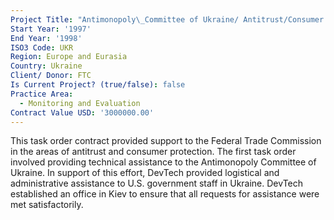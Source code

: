 ```yaml
---
Project Title: "Antimonopoly\_Committee of Ukraine/ Antitrust/Consumer Protection in the Newly Independent States"
Start Year: '1997'
End Year: '1998'
ISO3 Code: UKR
Region: Europe and Eurasia
Country: Ukraine
Client/ Donor: FTC
Is Current Project? (true/false): false
Practice Area:
  - Monitoring and Evaluation
Contract Value USD: '3000000.00'
---
```

This task order contract provided support to the Federal Trade Commission in the areas of antitrust and consumer protection. The first task order involved providing technical assistance to the Antimonopoly Committee of Ukraine. In support of this effort, DevTech provided logistical and administrative assistance to U.S. government staff in Ukraine. DevTech established an office in Kiev to ensure that all requests for assistance were met satisfactorily.